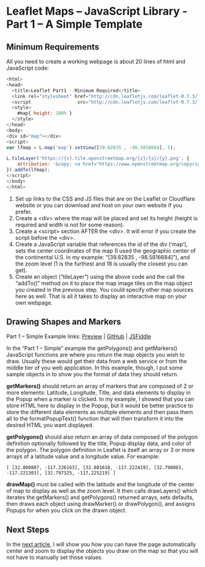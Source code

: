 # Leaflet Maps – JavaScript Library - Part 1 – A Simple Template 
## Minimum Requirements
All you need to create a working webpage is about 20 lines of html and JavaScript code:
```javascript
<html>
<head>
  <title>Leaflet Part1 - Minimum Required</title>
  <link rel="stylesheet" href="http://cdn.leafletjs.com/leaflet-0.7.3/leaflet.css"/>  
  <script                 src="http://cdn.leafletjs.com/leaflet-0.7.3/leaflet.js"></script>
  <style>
    #map{ height: 100% }
  </style>  
</head>
<body>
<div id="map"></div>
<script>
var lfmap = L.map('map').setView([39.82835 , -98.5816684], 5);	

L.tileLayer('https://{s}.tile.openstreetmap.org/{z}/{x}/{y}.png', {
	attribution: '&copy; <a href="https://www.openstreetmap.org/copyright">OpenStreetMap</a> contributors'
}).addTo(lfmap);	
</script>
</body>
</html>  
```
1.	Set up links to the CSS and JS files that are on the Leaflet or Cloudflare website or you can download and host on your own website if you prefer.
2.	Create a \<div> where the map will be placed and set its height (height is required and width is not for some reason).
3.	Create a \<script> section AFTER the \<div>.  It will error if you create the script before the \<div>.
4.	Create a JavaScript variable that references the id of the div (‘map’), sets the center coordinates of the map (I used the geographic center of the continental U.S. in my example:  “[39.82835 , -98.5816684]”), and the zoom level (1 is the furthest and 18 is usually the closest you can get). 
5.	Create an object (“tileLayer”) using the above code and the call the “addTo()” method on it to place the map image tiles on the map object you created in the previous step.  You could specify other map sources here as well.
That is all it takes to display an interactive map on your own webpage.
## Drawing Shapes and Markers
Part 1 – Simple Example links:  [Preview](https://mattgingery.github.io/LeafletExamples/Leaflet_part1_simple.htm) | [GitHub](https://github.com/MattGingery/LeafletExamples/blob/master/Leaflet_part1_simple.htm) | [JSFiddle](https://jsfiddle.net/mgingery/zd7upbx2/) 

In the “Part 1 – Simple” example the getPolygons() and getMarkers() JavaScript functions are where you return the map objects you wish to draw.  Usually these would get their data from a web service or from the middle tier of you web application.  In this example, though, I put some sample objects in to show you the format of data they should return.  

**getMarkers()** should return an array of markers that are composed of 2 or more elements: Latitude, Longitude, Title, and data elements to display in the Popup when a marker is clicked.  In my example, I showed that you can store HTML here to display in the Popup, but it would be better practice to store the different data elements as multiple elements and then pass them all to the formatPopupText() function that will then transform it into the desired HTML you want displayed.

**getPolygons()** should also return an array of data composed of the polygon definition optionally followed by the title, Popup display data, and color of the polygon.  The polygon definition in Leaflet is itself an array or 3 or more arrays of a latitude value and a longitude value.  For example:

    [ [32.800807, -117.226163], [32.801618, -117.222419], [32.798083, -117.221303], [32.797325, -117.225219] ]

**drawMap()** must be called with the latitude and the longitude of the center of map to display as well as the zoom level.  It then calls drawLayers() which iterates the getMarkers() and getPolygons() returned arrays, sets defaults, then draws each object using drawMarker() or drawPolygon(), and assigns Popups for when you click on the drawn object.
## Next Steps
In the [next article](Article_Part2), I will show you how you can have the page automatically center and zoom to display the objects you draw on the map so that you will not have to manually set those values.
